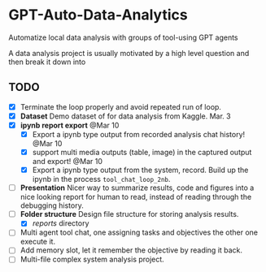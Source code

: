 # GPT-Auto-Data-Analytics
Automatize local data analysis with groups of tool-using GPT agents

A data analysis project is usually motivated by a high level question and then break it down into 

## TODO
* [x] Terminate the loop properly and avoid repeated run of loop. 
* [x] **Dataset** Demo dataset of for data analysis from Kaggle. Mar. 3
* [x] **ipynb report export** @Mar 10
    * [x] Export a ipynb type output from recorded analysis chat history!  @Mar 10
    * [x] support multi media outputs (table, image) in the captured output and export! @Mar 10
    * [x] Export a ipynb type output from the system, record. Build up the ipynb in the process `tool_chat_loop_2nb`. 
* [ ] **Presentation** Nicer way to summarize results, code and figures into a nice looking report for human to read, instead of reading through the debugging history. 
* [ ] **Folder structure** Design file structure for storing analysis results. 
    * [x] *reports* directory
* [ ] Multi agent tool chat, one assigning tasks and objectives the other one execute it. 
* [ ] Add memory slot, let it remember the objective by reading it back.  
* [ ] Multi-file complex system analysis project. 